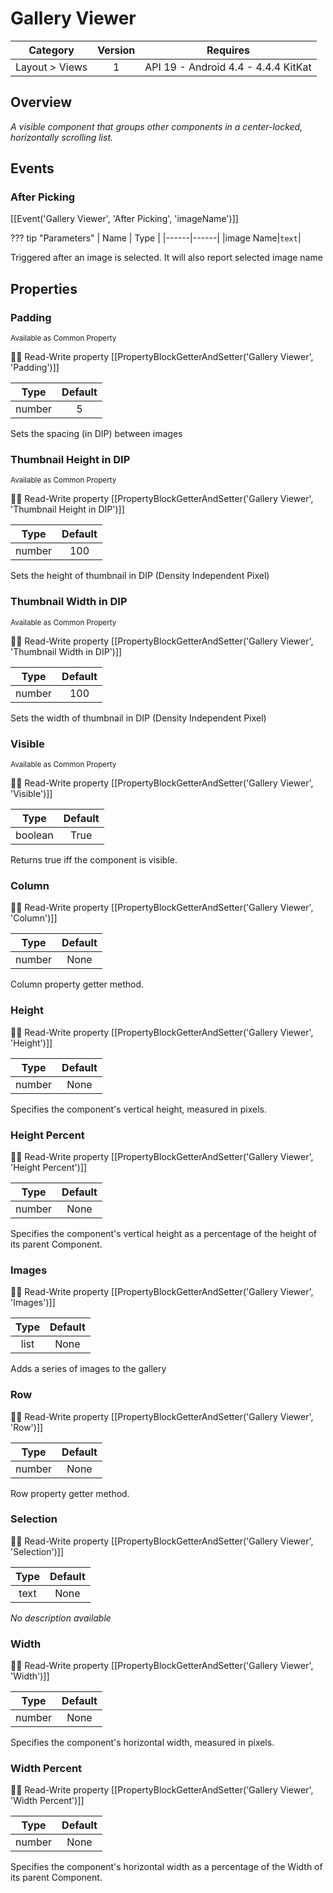 # Gallery Viewer

| Category | Version | Requires |
|:--------:|:-------:|:--------:|
|Layout > Views|1|API 19 - Android 4.4 - 4.4.4 KitKat|

## Overview

_A visible component that groups other components in a center-locked, horizontally scrolling list._

## Events

### After Picking

[[Event('Gallery Viewer', 'After Picking', 'imageName')]]

??? tip "Parameters"
    | Name | Type |
    |------|------|
    |image Name|`text`|


Triggered after an image is selected. It will also report selected image name

## Properties

### Padding

<small>Available as Common Property</small>

:eyes::pencil: Read-Write property
[[PropertyBlockGetterAndSetter('Gallery Viewer', 'Padding')]]

| Type | Default |
|:----:|:-------:|
|number|5|

Sets the spacing (in DIP) between images

### Thumbnail Height in DIP

<small>Available as Common Property</small>

:eyes::pencil: Read-Write property
[[PropertyBlockGetterAndSetter('Gallery Viewer', 'Thumbnail Height in DIP')]]

| Type | Default |
|:----:|:-------:|
|number|100|

Sets the height of thumbnail in DIP (Density Independent Pixel)

### Thumbnail Width in DIP

<small>Available as Common Property</small>

:eyes::pencil: Read-Write property
[[PropertyBlockGetterAndSetter('Gallery Viewer', 'Thumbnail Width in DIP')]]

| Type | Default |
|:----:|:-------:|
|number|100|

Sets the width of thumbnail in DIP (Density Independent Pixel)

### Visible

<small>Available as Common Property</small>

:eyes::pencil: Read-Write property
[[PropertyBlockGetterAndSetter('Gallery Viewer', 'Visible')]]

| Type | Default |
|:----:|:-------:|
|boolean|True|

Returns true iff the component is visible.

### Column



:eyes::pencil: Read-Write property
[[PropertyBlockGetterAndSetter('Gallery Viewer', 'Column')]]

| Type | Default |
|:----:|:-------:|
|number|None|

Column property getter method.

### Height



:eyes::pencil: Read-Write property
[[PropertyBlockGetterAndSetter('Gallery Viewer', 'Height')]]

| Type | Default |
|:----:|:-------:|
|number|None|

Specifies the component's vertical height, measured in pixels.

### Height Percent



:eyes::pencil: Read-Write property
[[PropertyBlockGetterAndSetter('Gallery Viewer', 'Height Percent')]]

| Type | Default |
|:----:|:-------:|
|number|None|

Specifies the component's vertical height as a percentage
 of the height of its parent Component.

### Images



:eyes::pencil: Read-Write property
[[PropertyBlockGetterAndSetter('Gallery Viewer', 'Images')]]

| Type | Default |
|:----:|:-------:|
|list|None|

Adds a series of images to the gallery

### Row



:eyes::pencil: Read-Write property
[[PropertyBlockGetterAndSetter('Gallery Viewer', 'Row')]]

| Type | Default |
|:----:|:-------:|
|number|None|

Row property getter method.

### Selection



:eyes::pencil: Read-Write property
[[PropertyBlockGetterAndSetter('Gallery Viewer', 'Selection')]]

| Type | Default |
|:----:|:-------:|
|text|None|

_No description available_

### Width



:eyes::pencil: Read-Write property
[[PropertyBlockGetterAndSetter('Gallery Viewer', 'Width')]]

| Type | Default |
|:----:|:-------:|
|number|None|

Specifies the component's horizontal width, measured in pixels.

### Width Percent



:eyes::pencil: Read-Write property
[[PropertyBlockGetterAndSetter('Gallery Viewer', 'Width Percent')]]

| Type | Default |
|:----:|:-------:|
|number|None|

Specifies the component's horizontal width as a percentage
 of the Width of its parent Component.